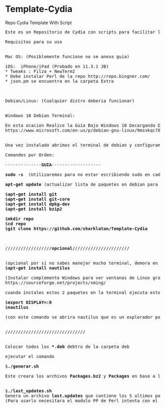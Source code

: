 # Template-Cydia
Repo Cydia Template With Script
<pre>
Este es un Repositorio de Cydia con scripts para facilitar la creacion y actualizacion de la repo.

Requisitos para su uso


Mac OS: (Posiblemente funcione no se anexa guia)

iOS:  iPhone/iPad (Probado en 11.3.1 JB)
* Tweaks : Filza + NewTerm2
* Debe instalar Perl de la repo http://repo.bingner.com/  
* json.pm se encuentra en la carpeta Extra



Debian/Linux: (Cualquier distro deberia funcionar)


Windows 10 Debian Terminal:

En esta ocacion Realice la Guia Bajo Windows 10 Decargando Debian
https://www.microsoft.com/en-us/p/debian-gnu-linux/9msvkqc78pk6?activetab=pivot:overviewtab


Una vez instalado abrimos el terminal de debian y configuramos el usuario y contraseña.

Comandos por Orden:

--------------<b>GUIA</b>-------------------

<b>sudo -s</b>  (Utilizaremos para no estar escribiendo sudo en cada comando)

<b>apt-get update</b> (actualizar lista de paquetes en debian para instalar)

$<b>apt-get install git</b>
$<b>apt-get install git-core</b>
$<b>apt-get install dpkg-dev</b>
$<b>apt-get install bzip2</b>

$<b>mkdir repo</b>
$<b>cd repo</b>
$<b>git clone https://github.com/sharklatan/Template-Cydia</b>



//////////////////<b>opcional</b>//////////////////////


(opcional por si no sabes manejar mucho terminal, demora en instalar)
$<b>apt-get install nautilus</b>

(Instalar complemento Windows para ver ventanas de Linux grafico)
https://sourceforge.net/projects/xming/

cuando instales estos 2 paquetes en la terminal ejecuta estos comando (asegurate de que xming este iniciado)

$<b>export DISPLAY=:0</b>
$<b>nautilus</b>

(con este comando se abrira nautilus que es un explorador para ver carpetas y archivos graficamente y poderlos manipular)


///////////////////////////////


Colocar todos los <b>*.deb</b> debtro de la carpeta deb

ejecutar el comando

$<b>./generar.sh</b>

Este creara los archivos <b>Packages.bz2</b> y <b>Packages</b> en base a los archivos contenidos en deb/*.deb 


$<b>./last_updates.sh</b>
Genera un archivo <b>last.updates</b> que contiene los 5 ultimos paquete.
(Para usarlo necesitara el modulo PP de Perl intenta con el comando $<b>cpan install pp</b>)

